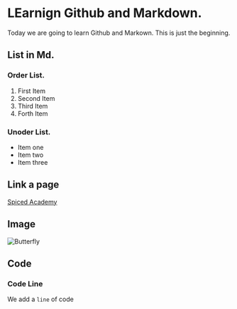 # LEarnign Github and Markdown.
Today we are going to learn Github and Markown.
This is just the beginning. 

## List in Md.

### Order List.
1. First Item
2. Second Item
3. Third Item
4. Forth Item

### Unoder List.
- Item one
- Item two
- Item three

## Link a page
[Spiced Academy](https://www.spiced-academy.com/en)

## Image
![Butterfly](https://ssec.si.edu/sites/default/files/blogpost/images/BUTTERFLY%20WING%20OPTICS.png)


## Code

### Code Line
We add a `line` of code
